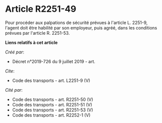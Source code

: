 # Article R2251-49

Pour procéder aux palpations de sécurité prévues à l'article L. 2251-9, l'agent doit être habilité par son employeur, puis
agréé, dans les conditions prévues par l'article R. 2251-53.

**Liens relatifs à cet article**

_Créé par_:

  - Décret n°2019-726 du 9 juillet 2019 - art.

_Cite_:

  - Code des transports - art. L2251-9 (V)

_Cité par_:

  - Code des transports - art. R2251-50 (V)
  - Code des transports - art. R2251-51 (V)
  - Code des transports - art. R2251-53 (V)
  - Code des transports - art. R2252-1 (V)
